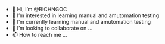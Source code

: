 - 👋 Hi, I’m @BICHNGOC
- 👀 I’m interested in learning manual and amutomation testing
- 🌱 I’m currently learning manual and amutomation testing
- 💞️ I’m looking to collaborate on ...
- 📫 How to reach me ...

<!---
BICHNGOC2021/BICHNGOC2021 is a ✨ special ✨ repository because its `README.md` (this file) appears on your GitHub profile.
You can click the Preview link to take a look at your changes.
--->
